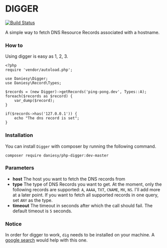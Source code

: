 # DIGGER
[![Build Status](https://travis-ci.org/daniesy/php-digger.svg?branch=master)](https://travis-ci.org/daniesy/php-digger)

A simple way to fetch DNS Resource Records associated with a hostname.

### How to

Using digger is easy as 1, 2, 3.

	<?php
	require 'vendor/autoload.php';

	use Daniesy\Digger;
	use Daniesy\Record\Types;

	$records = (new Digger)->getRecords('ping-pong.dev', Types::A);
	foreach($records as $record) {
    	var_dump($record);
	}
	
	if($records->has('127.0.0.1')) {
		echo "The dns record is set";
	}

### Installation

You can install `Digger` with composer by running the following command.

`composer require daniesy/php-digger:dev-master`

### Parameters

- **host**
   The host you want to fetch the DNS records from
- **type**
   The type of DNS Records you want to get. At the moment, only the following records are supported: `A`, `AAAA`, `TXT`, `CNAME`, `MX`, `NS`. I'll add more at a later point.
   If you want to fetch all supported records in one query, set `ANY` as the type.
- **timeout**
   The timeout in seconds after which the call should fail. The default timeout is `5` seconds.
   
### Notice

In order for digger to work, `dig` needs to be installed on your machine. A [google search](https://www.google.com/search?q=how+to+install+dig) would help with this one.
